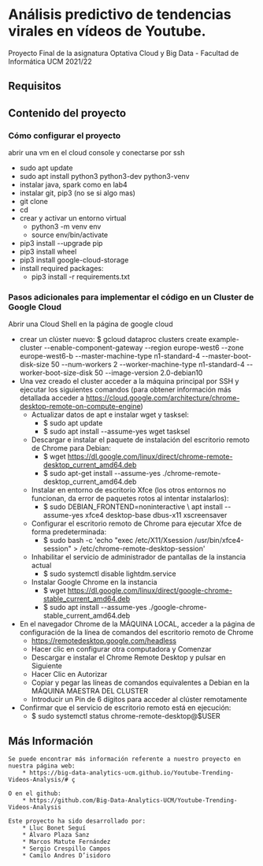 # Análisis predictivo de tendencias virales en vídeos de Youtube.
Proyecto Final de la asignatura Optativa Cloud y Big Data - Facultad de Informática UCM 2021/22 

## Requisitos


## Contenido del proyecto

### Cómo configurar el proyecto
abrir una vm en el cloud console y conectarse por ssh
- sudo apt update
- sudo apt install python3 python3-dev python3-venv
- instalar java, spark como en lab4
- instalar git, pip3 (no se si algo mas)
- git clone <url repo>
- cd <your-project>
- crear y activar un entorno virtual
    - python3 -m venv env
    - source env/bin/activate
- pip3 install --upgrade pip
- pip3 install wheel
- pip3 install google-cloud-storage
- install required packages:
    - pip3 install -r requirements.txt

### Pasos adicionales para implementar el código en un Cluster de Google Cloud
Abrir una Cloud Shell en la página de google cloud
- crear un clúster nuevo: $ gcloud dataproc clusters create example-cluster --enable-component-gateway --region europe-west6 --zone europe-west6-b --master-machine-type n1-standard-4 --master-boot-disk-size 50 --num-workers 2 --worker-machine-type n1-standard-4 --worker-boot-size-disk 50 --image-version 2.0-debian10
- Una vez creado el cluster acceder a la máquina principal por SSH y ejecutar los siguientes comandos (para obtener información más detallada acceder a https://cloud.google.com/architecture/chrome-desktop-remote-on-compute-engine)
    - Actualizar datos de apt e instalar wget y tasksel:
        - $ sudo apt update
        - $ sudo apt install --assume-yes wget tasksel
    - Descargar e instalar el paquete de instalación del escritorio remoto de Chrome para Debian:
        - $ wget https://dl.google.com/linux/direct/chrome-remote-desktop_current_amd64.deb
        - $ sudo apt-get install --assume-yes ./chrome-remote-desktop_current_amd64.deb
    - Instalar en entorno de escritorio Xfce (los otros entornos no funcionan, da error de paquetes rotos al intentar instalarlos):
        - $ sudo DEBIAN_FRONTEND=noninteractive \ apt install --assume-yes xfce4 desktop-base dbus-x11 xscreensaver
    - Configurar el escritorio remoto de Chrome para ejecutar Xfce de forma predeterminada:
        - $ sudo bash -c 'echo "exec /etc/X11/Xsession /usr/bin/xfce4-session" > /etc/chrome-remote-desktop-session'
    - Inhabilitar el servicio de administrador de pantallas de la instancia actual
        - $ sudo systemctl disable lightdm.service
    - Instalar Google Chrome en la instancia   
        - $ wget https://dl.google.com/linux/direct/google-chrome-stable_current_amd64.deb
        - $ sudo apt install --assume-yes ./google-chrome-stable_current_amd64.deb
- En el navegador Chrome de la MÁQUINA LOCAL, acceder a la página de configuración de la línea de comandos del escritorio remoto de Chrome
    - https://remotedesktop.google.com/headless
    - Hacer clic en configurar otra computadora y Comenzar
    - Descargar e instalar el Chrome Remote Desktop y pulsar en Siguiente
    - Hacer Clic en Autorizar
    - Copiar y pegar las líneas de comandos equivalentes a Debian en la MÁQUINA MAESTRA DEL CLUSTER
    - Introducir un Pin de 6 dígitos para acceder al clúster remotamente
- Confirmar que el servicio de escritorio remoto está en ejecución:
    - $ sudo systemctl status chrome-remote-desktop@$USER

## Más Información
    
    Se puede encontrar más información referente a nuestro proyecto en nuestra página web:
        * https://big-data-analytics-ucm.github.io/Youtube-Trending-Videos-Analysis/# ç
    
    O en el github:
        * https://github.com/Big-Data-Analytics-UCM/Youtube-Trending-Videos-Analysis 
    
    Este proyecto ha sido desarrollado por:
        * Lluc Bonet Seguí
        * Álvaro Plaza Sanz
        * Marcos Matute Fernández
        * Sergio Crespillo Campos
        * Camilo Andres D’isidoro

    
    
